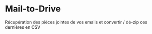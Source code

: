 # Mail-to-Drive
Récupération des pièces jointes de vos emails et convertir / dé-zip ces dernières en CSV
